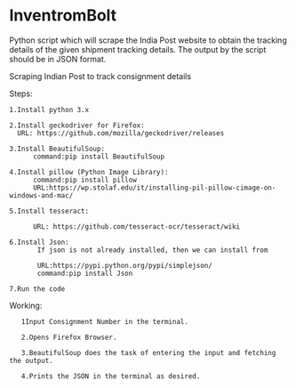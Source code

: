 # InventromBolt
 Python script which will scrape the India Post website to obtain the tracking details of the given shipment tracking details. The output by the script should be in JSON format.

Scraping Indian Post to track consignment details

Steps:

    1.Install python 3.x

    2.Install geckodriver for Firefox:
      URL: https://github.com/mozilla/geckodriver/releases
      
    3.Install BeautifulSoup:
          command:pip install BeautifulSoup
   
    4.Install pillow (Python Image Library):
          command:pip install pillow
          URL:https://wp.stolaf.edu/it/installing-pil-pillow-cimage-on-windows-and-mac/
         
    5.Install tesseract:
    
          URL: https://github.com/tesseract-ocr/tesseract/wiki
    
    6.Install Json:
           If json is not already installed, then we can install from
           
           URL:https://pypi.python.org/pypi/simplejson/
           command:pip install Json
          
    7.Run the code
       
 Working:
       
       1Input Consignment Number in the terminal.
       
       2.Opens Firefox Browser.
       
       3.BeautifulSoup does the task of entering the input and fetching the output.
       
       4.Prints the JSON in the terminal as desired.

